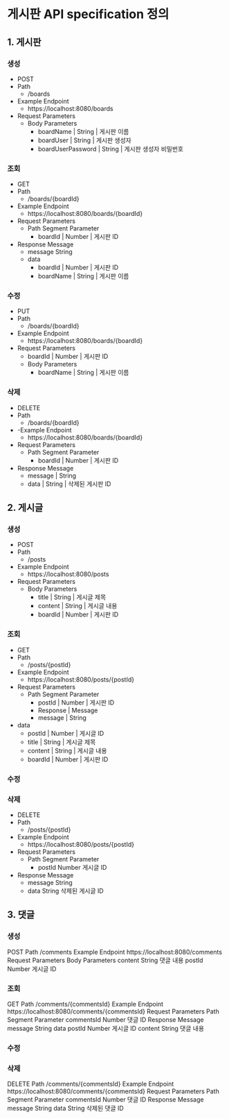 # 게시판 API specification 정의

## 1. 게시판
### 생성
* POST
* Path 
  - /boards
* Example Endpoint
  - https://localhost:8080/boards
* Request Parameters
  - Body Parameters
    * boardName | String | 게시판 이름
    * boardUser | String | 게시판 생성자
    * boardUserPassword | String | 게시판 생성자 비밀번호
      
###  조회
* GET
* Path
  - /boards/{boardId}
* Example Endpoint
  - https://localhost:8080/boards/{boardId}
* Request Parameters
  - Path Segment Parameter
    * boardId | Number | 게시판 ID
* Response Message
  - message String
  - data
    * boardId | Number | 게시판 ID
    * boardName | String | 게시판 이름
      
### 수정
* PUT
* Path
  - /boards/{boardId}
* Example Endpoint
  - https://localhost:8080/boards/{boardId}
* Request Parameters
  - boardId | Number | 게시판 ID
  - Body Parameters
    - boardName | String | 게시판 이름

### 삭제
* DELETE
* Path
  - /boards/{boardId}
* -Example Endpoint
  - https://localhost:8080/boards/{boardId}
* Request Parameters
  - Path Segment Parameter
    * boardId | Number | 게시판 ID
* Response Message
  - message | String
  - data | String | 삭제된 게시판 ID

## 2. 게시글
### 생성
* POST
* Path
  - /posts
* Example Endpoint
  - https://localhost:8080/posts
* Request Parameters
  - Body Parameters
    - title | String | 게시글 제목
    - content | String | 게시글 내용
    - boardId | Number | 게시판 ID

### 조회
* GET
* Path
  - /posts/{postId}
* Example Endpoint
  - https://localhost:8080/posts/{postId}
* Request Parameters
  - Path Segment Parameter
    - postId | Number | 게시판 ID
    - Response | Message
    - message | String
* data
  - postId | Number | 게시글 ID
  - title | String | 게시글 제목
  - content | String | 게시글 내용
  - boardId | Number | 게시판 ID
### 수정
### 삭제
* DELETE
* Path
  - /posts/{postId}
* Example Endpoint
  - https://localhost:8080/posts/{postId}
* Request Parameters
  - Path Segment Parameter
    - postId Number 게시글 ID
* Response Message
  - message String
  - data String 삭제된 게시글 ID

## 3. 댓글
### 생성
  POST
  Path
  /comments
  Example Endpoint
  https://localhost:8080/comments
  Request Parameters
  Body Parameters
  content String 댓글 내용
  postId Number 게시글 ID
### 조회
  GET
  Path
  /comments/{commentsId}
  Example Endpoint
  https://localhost:8080/comments/{commentsId}
  Request Parameters
  Path Segment Parameter
  commentsId Number 댓글 ID
  Response Message
  message String
  data
  postId Number 게시글 ID
  content String 댓글 내용
### 수정
### 삭제
  DELETE
  Path
  /comments/{commentsId}
  Example Endpoint
  https://localhost:8080/comments/{commentsId}
  Request Parameters
  Path Segment Parameter
  commentsId Number 댓글 ID
  Response Message
  message String
  data String 삭제된 댓글 ID